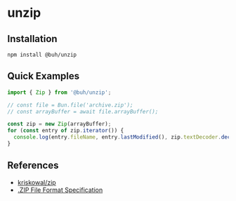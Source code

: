 # unzip

## Installation

`npm install @buh/unzip`

## Quick Examples

```javascript
import { Zip } from '@buh/unzip';

// const file = Bun.file('archive.zip');
// const arrayBuffer = await file.arrayBuffer();

const zip = new Zip(arrayBuffer);
for (const entry of zip.iterator()) {
  console.log(entry.fileName, entry.lastModified(), zip.textDecoder.decode(entry.getData()));
}
```

## References

- [kriskowal/zip](https://github.com/kriskowal/zip)
- [.ZIP File Format Specification](/docs/APPNOTE.md)
